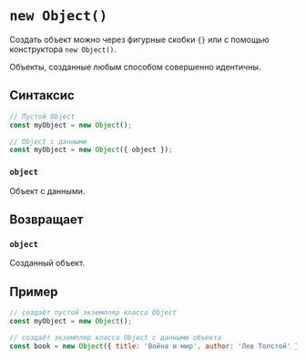 # `new Object()`

Создать объект можно через фигурные скобки `{}` или с помощью конструктора `new Object()`.

Объекты, созданные любым способом совершенно идентичны.

## Синтаксис

```js
// Пустой Object
const myObject = new Object();

// Object с данными
const myObject = new Object({ object });
```

### `object`

Объект с данными.

## Возвращает

### `object`

Созданный объект.

## Пример

```js
// создаёт пустой экземпляр класса Object
const myObject = new Object();

// создаёт экземпляр класса Object с данными объекта
const book = new Object({ title: 'Война и мир', author: 'Лев Толстой' });
```
